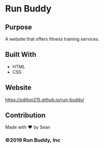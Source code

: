 # Run Buddy

## Purpose
A website that offers fitness training services.

## Built With
* HTML
* CSS

## Website
https://sdillon215.github.io/run-buddy/

## Contribution
Made with ❤️ by Sean

### ©️2019 Run Buddy, Inc 
